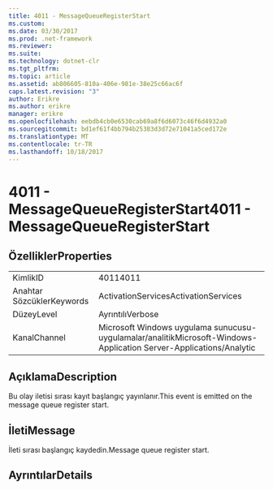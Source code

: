```yaml
---
title: 4011 - MessageQueueRegisterStart
ms.custom: 
ms.date: 03/30/2017
ms.prod: .net-framework
ms.reviewer: 
ms.suite: 
ms.technology: dotnet-clr
ms.tgt_pltfrm: 
ms.topic: article
ms.assetid: ab806605-810a-406e-981e-38e25c66ac6f
caps.latest.revision: "3"
author: Erikre
ms.author: erikre
manager: erikre
ms.openlocfilehash: eebdb4cb0e6530cab69a8f6d6073c46f6d4932a0
ms.sourcegitcommit: bd1ef61f4bb794b25383d3d72e71041a5ced172e
ms.translationtype: MT
ms.contentlocale: tr-TR
ms.lasthandoff: 10/18/2017
---
```

# <a name="4011---messagequeueregisterstart"></a><span data-ttu-id="a906e-102">4011 - MessageQueueRegisterStart</span><span class="sxs-lookup"><span data-stu-id="a906e-102">4011 - MessageQueueRegisterStart</span></span>
## <a name="properties"></a><span data-ttu-id="a906e-103">Özellikler</span><span class="sxs-lookup"><span data-stu-id="a906e-103">Properties</span></span>  
  
|||  
|-|-|  
|<span data-ttu-id="a906e-104">Kimlik</span><span class="sxs-lookup"><span data-stu-id="a906e-104">ID</span></span>|<span data-ttu-id="a906e-105">4011</span><span class="sxs-lookup"><span data-stu-id="a906e-105">4011</span></span>|  
|<span data-ttu-id="a906e-106">Anahtar Sözcükler</span><span class="sxs-lookup"><span data-stu-id="a906e-106">Keywords</span></span>|<span data-ttu-id="a906e-107">ActivationServices</span><span class="sxs-lookup"><span data-stu-id="a906e-107">ActivationServices</span></span>|  
|<span data-ttu-id="a906e-108">Düzey</span><span class="sxs-lookup"><span data-stu-id="a906e-108">Level</span></span>|<span data-ttu-id="a906e-109">Ayrıntılı</span><span class="sxs-lookup"><span data-stu-id="a906e-109">Verbose</span></span>|  
|<span data-ttu-id="a906e-110">Kanal</span><span class="sxs-lookup"><span data-stu-id="a906e-110">Channel</span></span>|<span data-ttu-id="a906e-111">Microsoft Windows uygulama sunucusu-uygulamalar/analitik</span><span class="sxs-lookup"><span data-stu-id="a906e-111">Microsoft-Windows-Application Server-Applications/Analytic</span></span>|  
  
## <a name="description"></a><span data-ttu-id="a906e-112">Açıklama</span><span class="sxs-lookup"><span data-stu-id="a906e-112">Description</span></span>  
 <span data-ttu-id="a906e-113">Bu olay iletisi sırası kayıt başlangıç yayınlanır.</span><span class="sxs-lookup"><span data-stu-id="a906e-113">This event is emitted on the message queue register start.</span></span>  
  
## <a name="message"></a><span data-ttu-id="a906e-114">İleti</span><span class="sxs-lookup"><span data-stu-id="a906e-114">Message</span></span>  
 <span data-ttu-id="a906e-115">İleti sırası başlangıç kaydedin.</span><span class="sxs-lookup"><span data-stu-id="a906e-115">Message queue register start.</span></span>  
  
## <a name="details"></a><span data-ttu-id="a906e-116">Ayrıntılar</span><span class="sxs-lookup"><span data-stu-id="a906e-116">Details</span></span>
